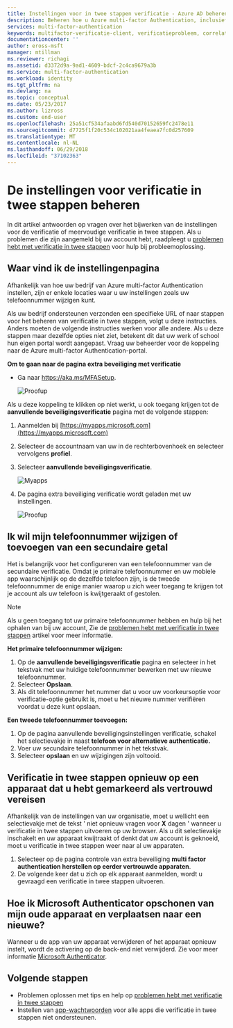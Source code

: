 ```yaml
---
title: Instellingen voor in twee stappen verificatie - Azure AD beheren | Microsoft Docs
description: Beheren hoe u Azure multi-factor Authentication, inclusief het aanpassen van uw contactgegevens of configureren van uw apparaten gebruiken.
services: multi-factor-authentication
keywords: multifactor-verificatie-client, verificatieprobleem, correlatie-ID
documentationcenter: ''
author: eross-msft
manager: mtillman
ms.reviewer: richagi
ms.assetid: d3372d9a-9ad1-4609-bdcf-2c4ca9679a3b
ms.service: multi-factor-authentication
ms.workload: identity
ms.tgt_pltfrm: na
ms.devlang: na
ms.topic: conceptual
ms.date: 05/23/2017
ms.author: lizross
ms.custom: end-user
ms.openlocfilehash: 25a51cf534afaabd6fd540d70152659fc2478e11
ms.sourcegitcommit: d7725f1f20c534c102021aa4feaea7fc0d257609
ms.translationtype: MT
ms.contentlocale: nl-NL
ms.lasthandoff: 06/29/2018
ms.locfileid: "37102363"
---
```

# <a name="manage-your-settings-for-two-step-verification"></a>De instellingen voor verificatie in twee stappen beheren
In dit artikel antwoorden op vragen over het bijwerken van de instellingen voor de verificatie of meervoudige verificatie in twee stappen. Als u problemen die zijn aangemeld bij uw account hebt, raadpleegt u [problemen hebt met verificatie in twee stappen](../../../../multi-factor-authentication/end-user/multi-factor-authentication-end-user-troubleshoot.md) voor hulp bij probleemoplossing.

## <a name="where-to-find-the-settings-page"></a>Waar vind ik de instellingenpagina
Afhankelijk van hoe uw bedrijf van Azure multi-factor Authentication instellen, zijn er enkele locaties waar u uw instellingen zoals uw telefoonnummer wijzigen kunt.

Als uw bedrijf ondersteunen verzonden een specifieke URL of naar stappen voor het beheren van verificatie in twee stappen, volgt u deze instructies. Anders moeten de volgende instructies werken voor alle andere. Als u deze stappen maar dezelfde opties niet ziet, betekent dit dat uw werk of school hun eigen portal wordt aangepast. Vraag uw beheerder voor de koppeling naar de Azure multi-factor Authentication-portal.

**Om te gaan naar de pagina extra beveiliging met verificatie**

- Ga naar https://aka.ms/MFASetup.

    ![Proofup](./media/multi-factor-authentication-end-user-manage-settings/proofup.png)

Als u deze koppeling te klikken op niet werkt, u ook toegang krijgen tot de **aanvullende beveiligingsverificatie** pagina met de volgende stappen:

1. Aanmelden bij [https://myapps.microsoft.com](https://myapps.microsoft.com)  

2. Selecteer de accountnaam van uw in de rechterbovenhoek en selecteer vervolgens **profiel**.

3. Selecteer **aanvullende beveiligingsverificatie**.  

    ![Myapps](./media/multi-factor-authentication-end-user-manage-settings/myapps1.png)

4. De pagina extra beveiliging verificatie wordt geladen met uw instellingen.

    ![Proofup](./media/multi-factor-authentication-end-user-manage-settings/proofup.png)

## <a name="i-want-to-change-my-phone-number-or-add-a-secondary-number"></a>Ik wil mijn telefoonnummer wijzigen of toevoegen van een secundaire getal
Het is belangrijk voor het configureren van een telefoonnummer van de secundaire verificatie.  Omdat je primaire telefoonnummer en uw mobiele app waarschijnlijk op de dezelfde telefoon zijn, is de tweede telefoonnummer de enige manier waarop u zich weer toegang te krijgen tot je account als uw telefoon is kwijtgeraakt of gestolen.

> [!NOTE]
> Als u geen toegang tot uw primaire telefoonnummer hebben en hulp bij het ophalen van bij uw account, Zie de [problemen hebt met verificatie in twee stappen](../../../../multi-factor-authentication/end-user/multi-factor-authentication-end-user-troubleshoot.md) artikel voor meer informatie.  

**Het primaire telefoonnummer wijzigen:**  

1. Op de **aanvullende beveiligingsverificatie** pagina en selecteer in het tekstvak met uw huidige telefoonnummer bewerken met uw nieuwe telefoonnummer.  
2. Selecteer **Opslaan**.  
3. Als dit telefoonnummer het nummer dat u voor uw voorkeursoptie voor verificatie-optie gebruikt is, moet u het nieuwe nummer verifiëren voordat u deze kunt opslaan.  

**Een tweede telefoonnummer toevoegen:**  

1. Op de pagina aanvullende beveiligingsinstellingen verificatie, schakel het selectievakje in naast **telefoon voor alternatieve authenticatie.**  
2. Voer uw secundaire telefoonnummer in het tekstvak.  
3. Selecteer **opslaan** en uw wijzigingen zijn voltooid.  

## <a name="require-two-step-verification-again-on-a-device-youve-marked-as-trusted"></a>Verificatie in twee stappen opnieuw op een apparaat dat u hebt gemarkeerd als vertrouwd vereisen

Afhankelijk van de instellingen van uw organisatie, moet u wellicht een selectievakje met de tekst ' niet opnieuw vragen voor **X** dagen ' wanneer u verificatie in twee stappen uitvoeren op uw browser. Als u dit selectievakje inschakelt en uw apparaat kwijtraakt of denkt dat uw account is geknoeid, moet u verificatie in twee stappen weer naar al uw apparaten.

1. Selecteer op de pagina controle van extra beveiliging **multi factor authentication herstellen op eerder vertrouwde apparaten**.
2. De volgende keer dat u zich op elk apparaat aanmelden, wordt u gevraagd een verificatie in twee stappen uitvoeren.

## <a name="how-do-i-clean-up-microsoft-authenticator-from-my-old-device-and-move-to-a-new-one"></a>Hoe ik Microsoft Authenticator opschonen van mijn oude apparaat en verplaatsen naar een nieuwe?
Wanneer u de app van uw apparaat verwijderen of het apparaat opnieuw instelt, wordt de activering op de back-end niet verwijderd. Zie voor meer informatie [Microsoft Authenticator](../../../../multi-factor-authentication/end-user/microsoft-authenticator-app-how-to.md).

## <a name="next-steps"></a>Volgende stappen
* Problemen oplossen met tips en help op [problemen hebt met verificatie in twee stappen](../../../../multi-factor-authentication/end-user/multi-factor-authentication-end-user-troubleshoot.md)
* Instellen van [app-wachtwoorden](../../../../multi-factor-authentication/end-user/multi-factor-authentication-end-user-app-passwords.md) voor alle apps die verificatie in twee stappen niet ondersteunen.

